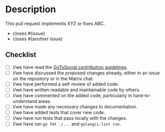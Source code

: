 # Description

<!--
> If this is a code change, please include a summary of what you've coded and a link to the issue(s) it closes/implements.
>
> If this is a documentation change, please briefly describe what you've changed and why.
-->

This pull request implements XYZ or fixes ABC.

* closes #(issue)
* closes #(another issue)

## Checklist

<!--
Please put an x inside each checkbox to indicate that you've read and followed it: `[ ]` -> `[x]`

If this is a documentation change, only the first checkbox must be filled (you can delete the others if you want).
-->

- [ ] I/we have read the [GoToSocial contribution guidelines](https://github.com/superseriousbusiness/gotosocial/blob/main/CONTRIBUTING.md).
- [ ] I/we have discussed the proposed changes already, either in an issue on the repository or in the Matrix chat.
- [ ] I/we have performed a self-review of added code.
- [ ] I/we have written readable and maintainable code by others.
- [ ] I/we have commented on the added code, particularly in hard-to-understand areas.
- [ ] I/we have made any necessary changes to documentation.
- [ ] I/we have added tests that cover new code.
- [ ] I/we have run tests that pass locally with the changes.
- [ ] I/we have run `go fmt ./...` and `golangci-lint run`.
